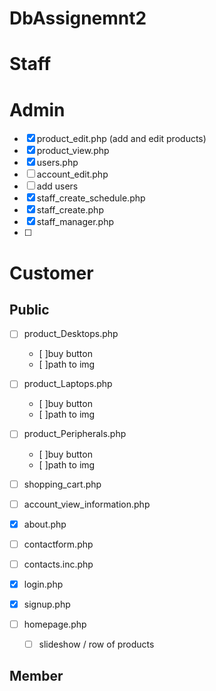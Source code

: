 # DbAssignemnt2

 # Staff
 
 
 # Admin
 - [x] product_edit.php (add and edit products)
 - [x] product_view.php
 - [x] users.php
 - [ ] account_edit.php
  - [ ] add users
 - [x] staff_create_schedule.php
 - [x] staff_create.php
 - [x] staff_manager.php
 - [ ]
 
 # Customer
 ## Public
  - [ ] product_Desktops.php
    - [ ]buy button
    - [ ]path to img
  - [ ] product_Laptops.php
    - [ ]buy button
    - [ ]path to img
  - [ ] product_Peripherals.php
    - [ ]buy button
    - [ ]path to img
  - [ ] shopping_cart.php
  
  - [ ] account_view_information.php
  
  - [x] about.php
  - [ ] contactform.php
  - [ ] contacts.inc.php
  - [X] login.php
  - [X] signup.php
  - [ ] homepage.php
    - [ ] slideshow / row of products
  
 ## Member
 
